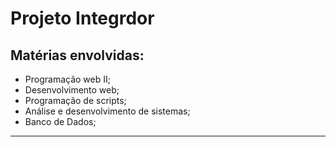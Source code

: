 Projeto Integrdor
=================

## Matérias envolvidas:

- Programação web II;
- Desenvolvimento web;
- Programação de scripts;
- Análise e desenvolvimento de sistemas;
- Banco de Dados;

---
